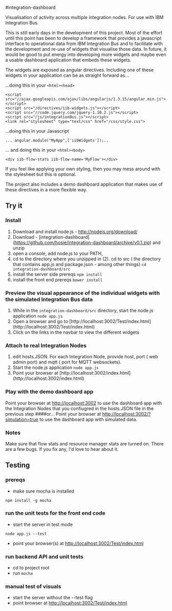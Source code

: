 #integration-dashboard


Visualisation of activity across multiple integration nodes. For use with IBM Integration Bus.

This is still early days in the development of this project. Most of the effort until this point has been to develop a framework that provides a javascript interface to operational data from IBM Integration Bus and to facilitate with the development and re-use of widgets that visualise those data.  In future, it would be good to put energy into developing more widgets and maybe even a usable dashboard application that embeds these widgets.

The widgets are exposed as angular directives. Including one of these widgets in your application can be as straight forward as...

...doing this in your ``<html><head>``
 ```
 <script src="//ajax.googleapis.com/ajax/libs/angularjs/1.3.15/angular.min.js"></script>
 <script src="/directives/iib-widgets.js"></script>
 <script src="//code.jquery.com/jquery-1.10.2.js"></script>
 <script src="/js/integrationBus.js"></script>
 <link rel="stylesheet" type="text/css" href="/css/style.css">
 ```

...doing this in your Javascript
```
... angular.module("MyApp",['iibWidgets']);..
```

... and doing this in your ``<html><body>``
```
<div iib-flow-stats iib-flow-name='MyFlow'></div>
```

If you feel like applying your own styling, then you may mess around with the stylesheet but this is optional.

The project also includes a demo dashboard application that makes use of these directives in a more flexible way. 


## Try it
### Install
1. Download and install node.js - http://nodejs.org/download/
2. Download - [integration-dashboard] (https://github.com/hosie/integration-dashboard/archive/v0.1.zip)  and unzip
3. open a console, add node.js to your PATH,
4. cd to the directory where you unzipped in (2). cd to src ( the directory that contains app.js and package.json - among other things) ``` cd integration-dashboard/src ```
4. install the server side prereqs ``` npm install ```
5. install the front end prereqs ``` bower install ```

### Preview the visual appearance of the individual widgets with the simulated Integration Bus data
1. While in the `` integration-dashboard/src `` directory, start the node.js application ``` node app.js ```
2. Open a browser and go to [http://localhost:3002/Test/index.html] (http://localhost:3002/Test/index.html)
3. Click on the links in the navbar to view the different widgets

### Attach to real Integration Nodes
1. edit hosts.JSON.  For each Integration Node, provide host, port ( web admin port) and mqtt ( port for MQTT websockets).
2. Start the node.js application ``` node app.js ```
3. Point your browser at [http://localhost:3002/index.html] (http://localhost:3002/index.html)

### Play with the demo dashboard app
Point your browser at [http://localhost:3002](http://localhost:3002) to use the dashboard app with the Integration Nodes that you confiugred in the hosts.JSON file in the previous step
####or...
Point your browser at [http://localhost:3002/?simulation=true](http://localhost:3002/?simulation=true) to use the dashboard app with simulated data.

### Notes
Make sure that flow stats and resource manager stats are turned on.
There are a few bugs.  If you fix any, I'd love to hear about it.

## Testing
### prereqs
* make sure mocha is installed
```
npm install -g mocha
```

### run the unit tests for the front end code
* start the server in test mode
```
node app.js --test
```
* point your browser(s) at [http://localhost:3002/Test/index.html](http://localhost:3002/Test/index.html)

### run backend API and unit tests
* cd to project root
* run ``mocha``

### manual test of visuals
* start the server without the --test flag
* point browser at [http://localhost:3002/Test/index.html](http://localhost:3002/Test/index.html)

